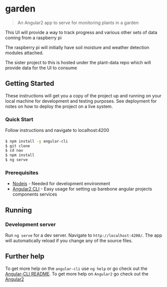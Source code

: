 # garden

>An Angular2 app to serve for monitoring plants in a garden

This UI will provide a way to track progress and various other sets of data coming from a raspberry pi

The raspberry pi will initially have soil moisture and weather detection modules attached.

The sister project to this is hosted under the plant-data repo which will provide data for the UI to consume

## Getting Started

These instructions will get you a copy of the project up and running on your local machine for development and testing purposes. See deployment for notes on how to deploy the project on a live system.

### Quick Start
Follow instructions and navigate to localhost:4200 
#### 
```sh
$ npm install -g angular-cli
$ git clone 
$ cd nav
$ npm install
$ ng serve
```
### Prerequisites

* [Nodejs](https://nodejs.org/en/download/package-manager/) - Needed for development environment
* [Angular2 CLI](https://cli.angular.io/) - Easy usage for setting up barebone angular projects components services


## Running

### Development server
Run `ng serve` for a dev server. Navigate to `http://localhost:4200/`. The app will automatically reload if you change any of the source files.

## Further help

To get more help on the `angular-cli` use `ng help` or go check out the [Angular-CLI README](https://github.com/angular/angular-cli/blob/master/README.md).
To get more help on  `Angular2`  go check out the [Angular2](https://angular.io/)
